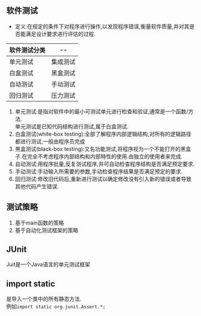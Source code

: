 ## 软件测试
* 定义:在规定的条件下对程序进行操作,以发现程序错误,衡量软件质量,并对其是否能满足设计要求进行评估的过程.   

|软件测试分类|--|
|----|----|
|单元测试|集成测试|
|白盒测试|黑盒测试|
|自动测试|手动测试|
|回归测试|压力测试|
1. 单元测试:是指对软件中的最小可测试单元进行检查和验证,通常是一个函数/方法.   
单元测试是已知代码结构进行测试,属于白盒测试.
2. 白盒测试(white-box testing):全部了解程序内部逻辑结构,对所有的逻辑路径都进行测试,一般由程序员完成
3. 黑盒测试(black-box testing):又名功能测试,将程序视为一个不能打开的黑盒子.在完全不考虑程序内部结构和内部特性的使用.由独立的使用者来完成.
4. 自动测试:用程序批量,反复测试程序,并可自动检查程序结构是否满足预定要求.
5. 手动测试:手动输入所需要的参数,手动检查程序结果是否满足预定的要求.
6. 回归测试:修改旧代码后,重新进行测试以确定修改没有引入新的错误或者导致其他代码产生错误.
## 测试策略
1. 基于main函数的策略
2. 基于自动化测试框架的策略
## JUnit
Juit是一个Java语言的单元测试框架
## import static
是导入一个类中的所有静态方法.  
例如`import static org.junit.Assert.*;`